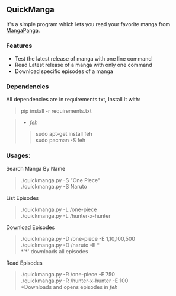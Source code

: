 ## QuickManga  
It's a simple program which lets you read your favorite manga from [MangaPanga][Manga Panda].  

### Features  
* Test the latest release of manga with one line command
* Read Latest release of a manga with only one command
* Download specific episodes of a manga


### Dependencies  
All dependencies are in requirements.txt, Install It with:  
>pip install -r requirements.txt  

>* _feh_
>>sudo apt-get install feh  
>>sudo pacman -S feh  

### Usages:  
Search Manga By Name  
>./quickmanga.py -S "One Piece"  
>./quickmanga.py -S Naruto  

List Episodes  
>./quickmanga.py -L /one-piece  
>./quickmanga.py -L /hunter-x-hunter  

Download Episodes  
>./quickmanga.py -D /one-piece -E 1,10,100,500  
>./quickmanga.py -D /naruto -E *  
*'\*' downloads all episodes  

Read Episodes  
>./quickmanga.py -R /one-piece -E 750  
>./quickmanga.py -R /hunter-x-hunter -E 100  
*Downloads and opens episodes in _feh_


[Manga Panda]:www.mangapanda.com
